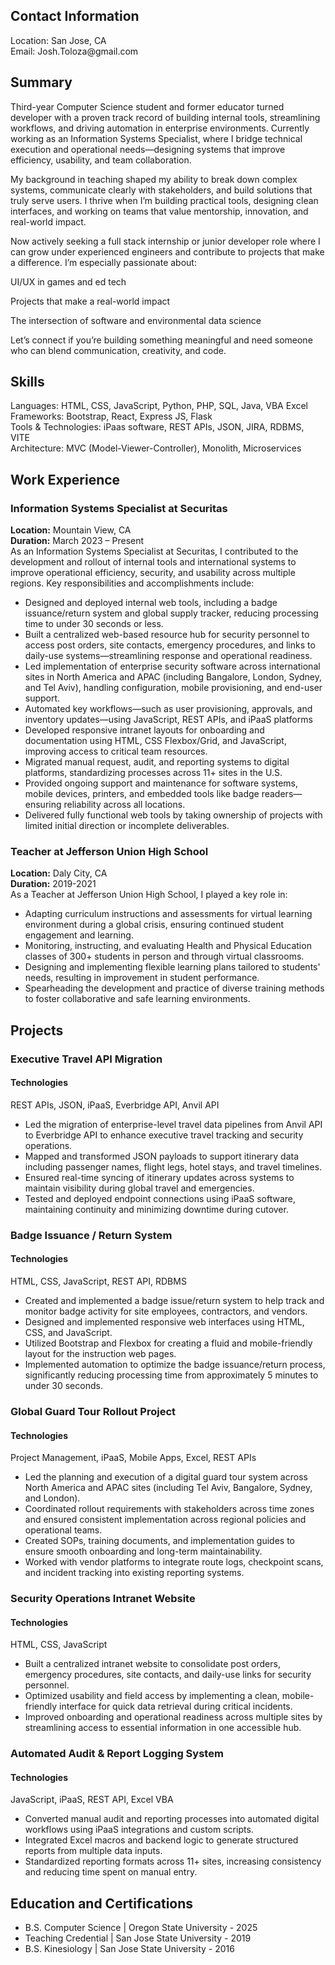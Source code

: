 <h2>Contact Information</h2>
<p>Location: San Jose, CA <br>
  Email: Josh.Toloza@gmail.com
</p>

<h2>Summary</h2>
<p>
Third-year Computer Science student and former educator turned developer with a proven track record of building internal tools, streamlining workflows, and driving automation in enterprise environments. Currently working as an Information Systems Specialist, where I bridge technical execution and operational needs—designing systems that improve efficiency, usability, and team collaboration.

My background in teaching shaped my ability to break down complex systems, communicate clearly with stakeholders, and build solutions that truly serve users. I thrive when I’m building practical tools, designing clean interfaces, and working on teams that value mentorship, innovation, and real-world impact.

Now actively seeking a full stack internship or junior developer role where I can grow under experienced engineers and contribute to projects that make a difference.
I’m especially passionate about:

UI/UX in games and ed tech

Projects that make a real-world impact

The intersection of software and environmental data science

Let’s connect if you’re building something meaningful and need someone who can blend communication, creativity, and code.
</p>
  

<h2>Skills</h2>
<p>
  Languages: HTML, CSS, JavaScript, Python, PHP, SQL, Java, VBA Excel<br>
  Frameworks: Bootstrap, React, Express JS, Flask <br>
  Tools & Technologies: iPaas software, REST APIs, JSON, JIRA, RDBMS, VITE<br>
  Architecture: MVC (Model-Viewer-Controller), Monolith, Microservices<br>
</p>

<h2>Work Experience</h2>
<h3>Information Systems Specialist at Securitas</h3>

<p>
  <b>Location:</b> Mountain View, CA <br>
  <b>Duration:</b> March 2023 – Present <br>
  As an Information Systems Specialist at Securitas, I contributed to the development and rollout of internal tools and international systems to improve operational efficiency, security, and usability across multiple regions. Key responsibilities and accomplishments include:
  <ul>
    <li>Designed and deployed internal web tools, including a badge issuance/return system and global supply tracker, reducing processing time to under 30 seconds or less.</li>
    <li>Built a centralized web-based resource hub for security personnel to access post orders, site contacts, emergency procedures, and links to daily-use systems—streamlining response and operational readiness.</li>
    <li>Led implementation of enterprise security software across international sites in North America and APAC (including Bangalore, London, Sydney, and Tel Aviv), handling configuration, mobile provisioning, and end-user support.</li>
    <li>Automated key workflows—such as user provisioning, approvals, and inventory updates—using JavaScript, REST APIs, and iPaaS platforms</li>
    <li>Developed responsive intranet layouts for onboarding and documentation using HTML, CSS Flexbox/Grid, and JavaScript, improving access to critical team resources.</li>
    <li>Migrated manual request, audit, and reporting systems to digital platforms, standardizing processes across 11+ sites in the U.S.</li>
    <li>Provided ongoing support and maintenance for software systems, mobile devices, printers, and embedded tools like badge readers—ensuring reliability across all locations.</li>
    <li>Delivered fully functional web tools by taking ownership of projects with limited initial direction or incomplete deliverables.</li>
  </ul>
</p>

<h3>Teacher at Jefferson Union High School</h3>
<p>
  <b>Location:</b> Daly City, CA <br>
  <b>Duration:</b> 2019-2021 <br>
  As a Teacher at Jefferson Union High School, I played a key role in:
  <ul>
    <li>Adapting curriculum instructions and assessments for virtual learning environment during a global crisis, ensuring continued student engagement and learning.</li>
    <li>Monitoring, instructing, and evaluating Health and Physical Education classes of 300+ students in person and through virtual classrooms.</li>
    <li>Designing and implementing flexible learning plans tailored to students' needs, resulting in improvement in student performance.</li>
    <li>Spearheading the development and practice of diverse training methods to foster collaborative and safe learning environments.</li>
  </ul>
</p>

<h2>Projects</h2>

<h3>Executive Travel API Migration</h3>
<h4>Technologies</h4>
<p>REST APIs, JSON, iPaaS, Everbridge API, Anvil API</p>
<ul>
  <li>Led the migration of enterprise-level travel data pipelines from Anvil API to Everbridge API to enhance executive travel tracking and security operations.</li>
  <li>Mapped and transformed JSON payloads to support itinerary data including passenger names, flight legs, hotel stays, and travel timelines.</li>
  <li>Ensured real-time syncing of itinerary updates across systems to maintain visibility during global travel and emergencies.</li>
  <li>Tested and deployed endpoint connections using iPaaS software, maintaining continuity and minimizing downtime during cutover.</li>
</ul>


<h3>Badge Issuance / Return System</h3>
<h4>Technologies</h4>
<p>HTML, CSS, JavaScript, REST API, RDBMS</p>
<ul>
  <li>Created and implemented a badge issue/return system to help track and monitor badge activity for site employees, contractors, and vendors.</li>
  <li>Designed and implemented responsive web interfaces using HTML, CSS, and JavaScript.</li>
  <li>Utilized Bootstrap and Flexbox for creating a fluid and mobile-friendly layout for the instruction web pages.</li>
  <li>Implemented automation to optimize the badge issuance/return process, significantly reducing processing time from approximately 5 minutes to under 30 seconds.</li>
</ul>

<h3>Global Guard Tour Rollout Project</h3>
<h4>Technologies</h4>
<p>Project Management, iPaaS, Mobile Apps, Excel, REST APIs</p>
<ul>
  <li>Led the planning and execution of a digital guard tour system across North America and APAC sites (including Tel Aviv, Bangalore, Sydney, and London).</li>
  <li>Coordinated rollout requirements with stakeholders across time zones and ensured consistent implementation across regional policies and operational teams.</li>
  <li>Created SOPs, training documents, and implementation guides to ensure smooth onboarding and long-term maintainability.</li>
  <li>Worked with vendor platforms to integrate route logs, checkpoint scans, and incident tracking into existing reporting systems.</li>
</ul>

<h3>Security Operations Intranet Website</h3>
<h4>Technologies</h4>
<p>HTML, CSS, JavaScript</p>
<ul>
  <li>Built a centralized intranet website to consolidate post orders, emergency procedures, site contacts, and daily-use links for security personnel.</li>
  <li>Optimized usability and field access by implementing a clean, mobile-friendly interface for quick data retrieval during critical incidents.</li>
  <li>Improved onboarding and operational readiness across multiple sites by streamlining access to essential information in one accessible hub.</li>
</ul>

<h3>Automated Audit & Report Logging System</h3>
<h4>Technologies</h4>
<p>JavaScript, iPaaS, REST API, Excel VBA</p>
<ul>
  <li>Converted manual audit and reporting processes into automated digital workflows using iPaaS integrations and custom scripts.</li>
  <li>Integrated Excel macros and backend logic to generate structured reports from multiple data inputs.</li>
  <li>Standardized reporting formats across 11+ sites, increasing consistency and reducing time spent on manual entry.</li>
</ul>


<h2>Education and Certifications</h2>
<ul>
  <li>B.S. Computer Science | Oregon State University - 2025 </li>
  <li>Teaching Credential | San Jose State University - 2019</li>
  <li>B.S. Kinesiology | San Jose State University - 2016</li>
</ul>




